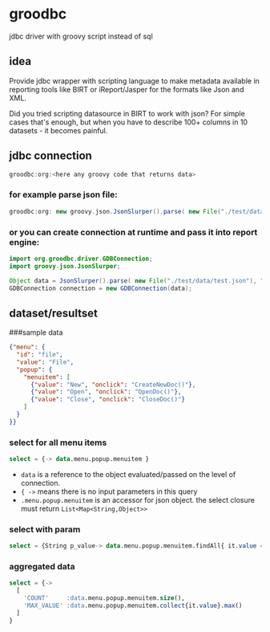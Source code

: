 # groodbc
jdbc driver with groovy script instead of sql

## idea
Provide jdbc wrapper with scripting language to make metadata available in reporting tools like BIRT or iReport/Jasper
for the formats like Json and XML.

Did you tried scripting datasource in BIRT to work with json?
For simple cases that's enough, but when you have to describe 100+ columns in 10 datasets - it becomes painful.

## jdbc connection
```groovy
groodbc:org:<here any groovy code that returns data>
```


### for example parse json file:
```groovy
groodbc:org: new groovy.json.JsonSlurper().parse( new File("./test/data/test.json").newReader("UTF-8") )
```

### or you can create connection at runtime and pass it into report engine:
```java
import org.groodbc.driver.GDBConnection;
import groovy.json.JsonSlurper;

Object data = JsonSlurper().parse( new File("./test/data/test.json"), "UTF-8"  );
GDBConnection connection = new GDBConnection(data);
```

## dataset/resultset
###sample data
```json
{"menu": {
  "id": "file",
  "value": "File",
  "popup": {
    "menuitem": [
      {"value": "New", "onclick": "CreateNewDoc()"},
      {"value": "Open", "onclick": "OpenDoc()"},
      {"value": "Close", "onclick": "CloseDoc()"}
    ]
  }
}}
```
### select for all menu items
```sql
select = {-> data.menu.popup.menuitem }
```
* `data` is a reference to the object evaluated/passed on the level of connection.
* `{ ->` means there is no input parameters in this query
* `.menu.popup.menuitem` is an accessor for json object. the select closure must return `List<Map<String,Object>>`

### select with param
```sql
select = {String p_value-> data.menu.popup.menuitem.findAll{ it.value == p_value } }
```

###  aggregated data
```sql
select = {-> 
  [
    'COUNT'     :data.menu.popup.menuitem.size(),
    'MAX_VALUE' :data.menu.popup.menuitem.collect{it.value}.max()
  ] 
}
```





